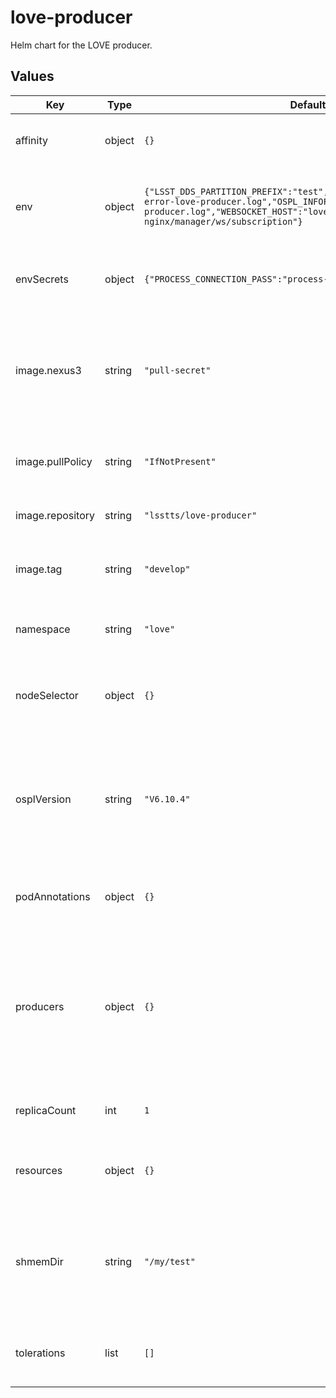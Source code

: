 # love-producer

Helm chart for the LOVE producer.

## Values

| Key | Type | Default | Description |
|-----|------|---------|-------------|
| affinity | object | `{}` | Affinity rules for the LOVE producer pods |
| env | object | `{"LSST_DDS_PARTITION_PREFIX":"test","OSPL_ERRORFILE":"/tmp/ospl-error-love-producer.log","OSPL_INFOFILE":"/tmp/ospl-info-love-producer.log","WEBSOCKET_HOST":"love-nginx/manager/ws/subscription"}` | This section holds a set of key, value pairs for environmental variables |
| envSecrets | object | `{"PROCESS_CONNECTION_PASS":"process-connection-pass"}` | This section holds a set of key, value pairs for secrets |
| image.nexus3 | string | `"pull-secret"` | The tag name for the Nexus3 Docker repository secrets if private images need to be pulled |
| image.pullPolicy | string | `"IfNotPresent"` | The pull policy on the LOVE producer image |
| image.repository | string | `"lsstts/love-producer"` | The LOVE producer image to use |
| image.tag | string | `"develop"` | The tag to use for the LOVE producer image |
| namespace | string | `"love"` | The overall namespace for the LOVE producers |
| nodeSelector | object | `{}` | Node selection rules for the LOVE producer pods |
| osplVersion | string | `"V6.10.4"` | This is the version of the OpenSplice library to run. It is used to set the location of the OSPL configuration file |
| podAnnotations | object | `{}` | This allows the specification of pod annotations. |
| producers | object | `{}` | This sections sets the list of producers to use. The producers should be specified like: _name_: _CSC name:index_ Example: ataos: ATAOS:0 |
| replicaCount | int | `1` | Set the replica count for the LOVE producers |
| resources | object | `{}` | Resource specifications for the LOVE producer pods |
| shmemDir | string | `"/my/test"` | This is the path to the Kubernetes local store where the shared memory database will be written |
| tolerations | list | `[]` | Toleration specifications for the LOVE producer pods |
